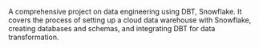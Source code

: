 A comprehensive project on data engineering using DBT, Snowflake. It covers the process of setting up a cloud data warehouse with Snowflake, creating databases and schemas, and integrating DBT for data transformation.

